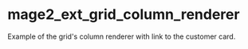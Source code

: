 # mage2_ext_grid_column_renderer
Example of the grid's column renderer with link to the customer card.
